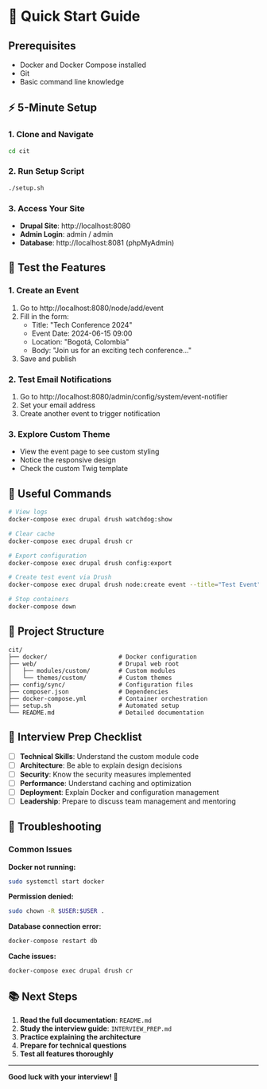 # 🚀 Quick Start Guide

## Prerequisites
- Docker and Docker Compose installed
- Git
- Basic command line knowledge

## ⚡ 5-Minute Setup

### 1. Clone and Navigate
```bash
cd cit
```

### 2. Run Setup Script
```bash
./setup.sh
```

### 3. Access Your Site
- **Drupal Site**: http://localhost:8080
- **Admin Login**: admin / admin
- **Database**: http://localhost:8081 (phpMyAdmin)

## 🧪 Test the Features

### 1. Create an Event
1. Go to http://localhost:8080/node/add/event
2. Fill in the form:
   - Title: "Tech Conference 2024"
   - Event Date: 2024-06-15 09:00
   - Location: "Bogotá, Colombia"
   - Body: "Join us for an exciting tech conference..."
3. Save and publish

### 2. Test Email Notifications
1. Go to http://localhost:8080/admin/config/system/event-notifier
2. Set your email address
3. Create another event to trigger notification

### 3. Explore Custom Theme
- View the event page to see custom styling
- Notice the responsive design
- Check the custom Twig template

## 🔧 Useful Commands

```bash
# View logs
docker-compose exec drupal drush watchdog:show

# Clear cache
docker-compose exec drupal drush cr

# Export configuration
docker-compose exec drupal drush config:export

# Create test event via Drush
docker-compose exec drupal drush node:create event --title="Test Event" --field_event_date="2024-07-01T10:00:00" --field_location="Test Location"

# Stop containers
docker-compose down
```

## 📁 Project Structure

```
cit/
├── docker/                    # Docker configuration
├── web/                       # Drupal web root
│   ├── modules/custom/        # Custom modules
│   └── themes/custom/         # Custom themes
├── config/sync/               # Configuration files
├── composer.json              # Dependencies
├── docker-compose.yml         # Container orchestration
├── setup.sh                   # Automated setup
└── README.md                  # Detailed documentation
```

## 🎯 Interview Prep Checklist

- [ ] **Technical Skills**: Understand the custom module code
- [ ] **Architecture**: Be able to explain design decisions
- [ ] **Security**: Know the security measures implemented
- [ ] **Performance**: Understand caching and optimization
- [ ] **Deployment**: Explain Docker and configuration management
- [ ] **Leadership**: Prepare to discuss team management and mentoring

## 🚨 Troubleshooting

### Common Issues

**Docker not running:**
```bash
sudo systemctl start docker
```

**Permission denied:**
```bash
sudo chown -R $USER:$USER .
```

**Database connection error:**
```bash
docker-compose restart db
```

**Cache issues:**
```bash
docker-compose exec drupal drush cr
```

## 📚 Next Steps

1. **Read the full documentation**: `README.md`
2. **Study the interview guide**: `INTERVIEW_PREP.md`
3. **Practice explaining the architecture**
4. **Prepare for technical questions**
5. **Test all features thoroughly**

---

**Good luck with your interview! 🎉**
